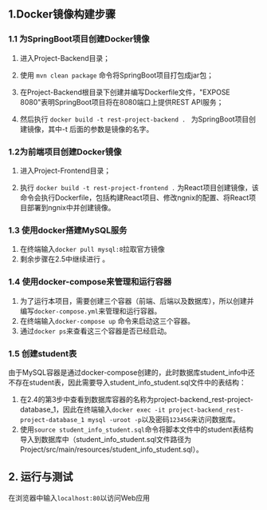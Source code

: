 


## 1.Docker镜像构建步骤

### 1.1 为SpringBoot项目创建Docker镜像
1. 进入Project-Backend目录；

2. 使用  `mvn clean package` 命令将SpringBoot项目打包成jar包；

3. 在Project-Backend根目录下创建并编写Dockerfile文件，"EXPOSE 8080"表明SpringBoot项目将在8080端口上提供REST API服务；

4. 然后执行 `docker build -t rest-project-backend . ` 为SpringBoot项目创建镜像，其中-t 后面的参数是镜像的名字。



### 1.2为前端项目创建Docker镜像

1. 进入Project-Frontend目录；

2. 执行 `docker build -t rest-project-frontend .` 为React项目创建镜像，该命令会执行Dockerfile，包括构建React项目、修改ngnix的配置、将React项目部署到ngnix中并创建镜像。



### 1.3 使用docker搭建MySQL服务

1. 在终端输入`docker pull mysql:8`拉取官方镜像 
2. 剩余步骤在2.5中继续进行 。



### 1.4 使用docker-compose来管理和运行容器

1. 为了运行本项目，需要创建三个容器（前端、后端以及数据库），所以创建并编写`docker-compose.yml`来管理和运行容器。
2. 在终端输入`docker-compose up` 命令来启动这三个容器。
3. 通过`docker ps`来查看这三个容器是否已经启动。



### 1.5 创建student表

由于MySQL容器是通过docker-compose创建的，此时数据库student_info中还不存在student表，因此需要导入student_info_student.sql文件中的表结构：

1. 在2.4的第3步中查看到数据库容器的名称为project-backend_rest-project-database_1，因此在终端输入`docker exec -it project-backend_rest-project-database_1 mysql -uroot -p`以及密码`123456`来访问数据库。
2. 使用`source student_info_student.sql`命令将脚本文件中的student表结构导入到数据库中（student_info_student.sql文件路径为Project/src/main/resources/student_info_student.sql）。






## 2. 运行与测试

在浏览器中输入`localhost:80`以访问Web应用


